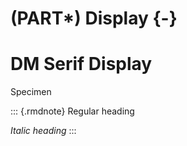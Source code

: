 # (PART\*) Display {-}

# DM Serif Display

Specimen

::: {.rmdnote}
Regular heading

_Italic heading_
:::

<link rel="preconnect" href="https://fonts.googleapis.com">
<link rel="preconnect" href="https://fonts.gstatic.com" crossorigin>
<link href="https://fonts.googleapis.com/css2?family=DM+Serif+Display:ital@0;1&display=swap" rel="stylesheet">

<style type="text/css">
.rmdnote { font-family: "DM Serif Display", serif; font-size: 2.5rem; }
</style>
